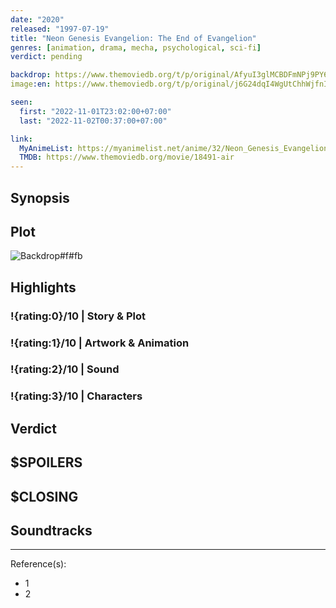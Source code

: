 ```yaml
---
date: "2020"
released: "1997-07-19"
title: "Neon Genesis Evangelion: The End of Evangelion"
genres: [animation, drama, mecha, psychological, sci-fi]
verdict: pending

backdrop: https://www.themoviedb.org/t/p/original/AfyuI3glMCBDFmNPj9PY6DwbgGp.jpg
image:en: https://www.themoviedb.org/t/p/original/j6G24dqI4WgUtChhWjfnI4lnmiK.jpg

seen:
  first: "2022-11-01T23:02:00+07:00"
  last: "2022-11-02T00:37:00+07:00"

link:
  MyAnimeList: https://myanimelist.net/anime/32/Neon_Genesis_Evangelion__The_End_of_Evangelion
  TMDB: https://www.themoviedb.org/movie/18491-air
---
```



## Synopsis

## Plot

![Backdrop#f#fb](https://www.themoviedb.org/t/p/original/nwSyFnZORd5ptu0RClAMgsF5dkE.jpg "Source: TMDB")

## Highlights

### !{rating:0}/10 | Story & Plot

### !{rating:1}/10 | Artwork & Animation

### !{rating:2}/10 | Sound

### !{rating:3}/10 | Characters

## Verdict

## $SPOILERS

## $CLOSING

## Soundtracks

***
Reference(s):

- 1
- 2
